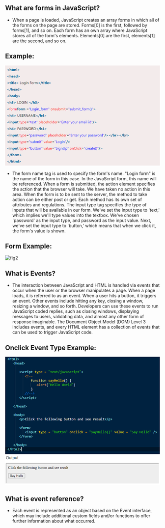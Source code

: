 ## What are forms in JavaScript?
* When a page is loaded, JavaScript creates an array forms in which all of the forms on the page are stored. Forms[0] is the first, followed by forms[1], and so on. Each form has an own array where JavaScript stores all of the form's elements. Elements[0] are the first, elements[1] are the second, and so on.

## Example:

![fig1](forms.png)

* The form name tag is used to specify the form's name. "Login form" is the name of the form in this case. In the JavaScript form, this name will be referenced.
When a form is submitted, the action element specifies the action that the browser will take. We have taken no action in this area.
When the form is to be sent to the server, the method to take action can be either post or get. Each method has its own set of attributes and regulations.
The input type tag specifies the type of inputs that will be available in our form. We've set the input type to 'text,' which implies we'll type values into the textbox.
We've chosen 'password' as the input type, and password as the input value.
Next, we've set the input type to 'button,' which means that when we click it, the form's value is shown.

## Form Example:
![fig2](https://www.includehelp.com/code-snippets/Images/forms-in-js-2.jpg)

## What is Events?
* The interaction between JavaScript and HTML is handled via events that occur when the user or the browser manipulates a page.
When a page loads, it is referred to as an event. When a user hits a button, it triggers an event. Other events include hitting any key, closing a window, resizing a window, and so forth.
Developers can use these events to run JavaScript coded replies, such as closing windows, displaying messages to users, validating data, and almost any other form of response imaginable.
The Document Object Model (DOM) Level 3 includes events, and every HTML element has a collection of events that can be used to trigger JavaScript code.

## Onclick Event Type Example:
![fig3](on.png)
![fig](on2.png)

## What is event reference?
* Each event is represented as an object based on the Event interface, which may include additional custom fields and/or functions to offer further information about what occurred.

